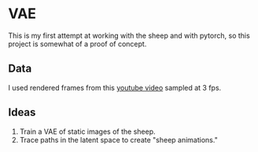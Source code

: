 # VAE

This is my first attempt at working with the sheep and with pytorch, so this project
is somewhat of a proof of concept.


## Data

I used rendered frames from this [youtube video](https://www.youtube.com/watch?v=t6jlhqNxRYk) sampled
at 3 fps.

## Ideas

1. Train a VAE of static images of the sheep.
2. Trace paths in the latent space to create "sheep animations."

